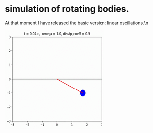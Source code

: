 # simulation of rotating bodies.

At that moment I have released the basic version: linear oscillations.\n

![](demonstration.gif)
